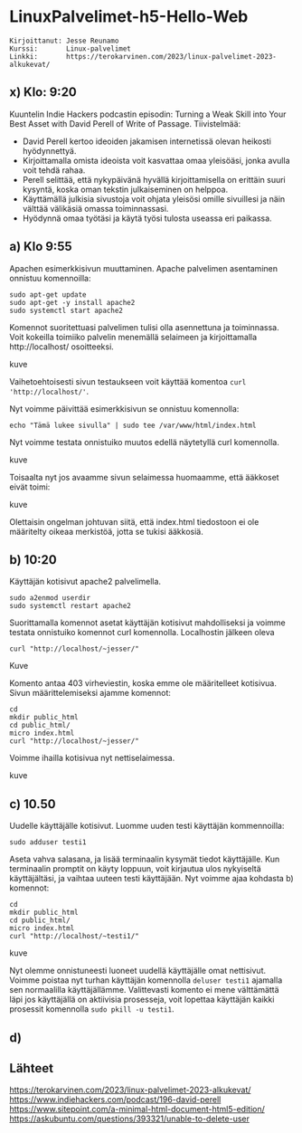 # LinuxPalvelimet-h5-Hello-Web
    Kirjoittanut: Jesse Reunamo
    Kurssi:       Linux-palvelimet
    Linkki:       https://terokarvinen.com/2023/linux-palvelimet-2023-alkukevat/

## x) Klo: 9:20
Kuuntelin Indie Hackers podcastin episodin: Turning a Weak Skill into Your Best Asset with David Perell of Write of Passage.
Tiivistelmää:
- David Perell kertoo ideoiden jakamisen internetissä olevan heikosti hyödynnettyä.
- Kirjoittamalla omista ideoista voit kasvattaa omaa yleisöäsi, jonka avulla voit tehdä rahaa. 
- Perell selittää, että nykypäivänä hyvällä kirjoittamisella on erittäin suuri kysyntä, koska oman tekstin julkaiseminen on helppoa.
- Käyttämällä julkisia sivustoja voit ohjata yleisösi omille sivuillesi ja näin välttää välikäsiä omassa toiminnassasi.
- Hyödynnä omaa työtäsi ja käytä työsi tulosta useassa eri paikassa. 

## a) Klo 9:55
Apachen esimerkkisivun muuttaminen. Apache palvelimen asentaminen onnistuu komennoilla:

    sudo apt-get update
    sudo apt-get -y install apache2
    sudo systemctl start apache2
    
Komennot suoritettuasi palvelimen tulisi olla asennettuna ja toiminnassa. Voit kokeilla toimiiko palvelin menemällä selaimeen ja kirjoittamalla http://localhost/ osoitteeksi.

kuve

Vaihetoehtoisesti sivun testaukseen voit käyttää komentoa `curl 'http://localhost/'`.

Nyt voimme päivittää esimerkkisivun se onnistuu komennolla:

    echo "Tämä lukee sivulla" | sudo tee /var/www/html/index.html

Nyt voimme testata onnistuiko muutos edellä näytetyllä curl komennolla. 

kuve

Toisaalta nyt jos avaamme sivun selaimessa huomaamme, että ääkkoset eivät toimi:

kuve

Olettaisin ongelman johtuvan siitä, että index.html tiedostoon ei ole määritelty oikeaa merkistöä, jotta se tukisi ääkkosiä. 

## b) 10:20
Käyttäjän kotisivut apache2 palvelimella.

    sudo a2enmod userdir
    sudo systemctl restart apache2
    
Suorittamalla komennot asetat käyttäjän kotisivut mahdolliseksi ja voimme testata onnistuiko komennot curl komennolla. Localhostin jälkeen oleva 

    curl "http://localhost/~jesser/"
    
Kuve
    
Komento antaa 403 virheviestin, koska emme ole määritelleet kotisivua. Sivun määrittelemiseksi ajamme komennot:

    cd
    mkdir public_html
    cd public_html/
    micro index.html
    curl "http://localhost/~jesser/"

Voimme ihailla kotisivua nyt nettiselaimessa. 

kuve

## c) 10.50
Uudelle käyttäjälle kotisivut. Luomme uuden testi käyttäjän kommennoilla:

    sudo adduser testi1
    
Aseta vahva salasana, ja lisää terminaalin kysymät tiedot käyttäjälle. Kun terminaalin promptit on käyty loppuun, voit kirjautua ulos nykyiseltä käyttäjältäsi, ja vaihtaa uuteen testi käyttäjään. Nyt voimme ajaa kohdasta b) komennot:

    cd
    mkdir public_html
    cd public_html/
    micro index.html
    curl "http://localhost/~testi1/"

kuve

Nyt olemme onnistuneesti luoneet uudellä käyttäjälle omat nettisivut. Voimme poistaa nyt turhan käyttäjän komennolla `deluser testi1` ajamalla sen normaalilla käyttäjällämme. Valittevasti komento ei mene välttämättä läpi jos käyttäjällä on aktiivisia prosesseja, voit lopettaa käyttäjän kaikki prosessit komennolla `sudo pkill -u testi1`.
## d)


## Lähteet

https://terokarvinen.com/2023/linux-palvelimet-2023-alkukevat/
https://www.indiehackers.com/podcast/196-david-perell
https://www.sitepoint.com/a-minimal-html-document-html5-edition/
https://askubuntu.com/questions/393321/unable-to-delete-user


